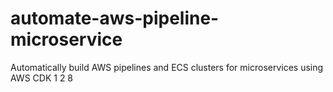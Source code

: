 # automate-aws-pipeline-microservice
Automatically build AWS pipelines and ECS clusters for microservices using AWS CDK
1
2
8
